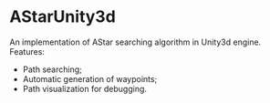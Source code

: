 AStarUnity3d
============

An implementation of AStar searching algorithm in Unity3d engine.<br>
Features:
  - Path searching;
  - Automatic generation of waypoints;
  - Path visualization for debugging.
